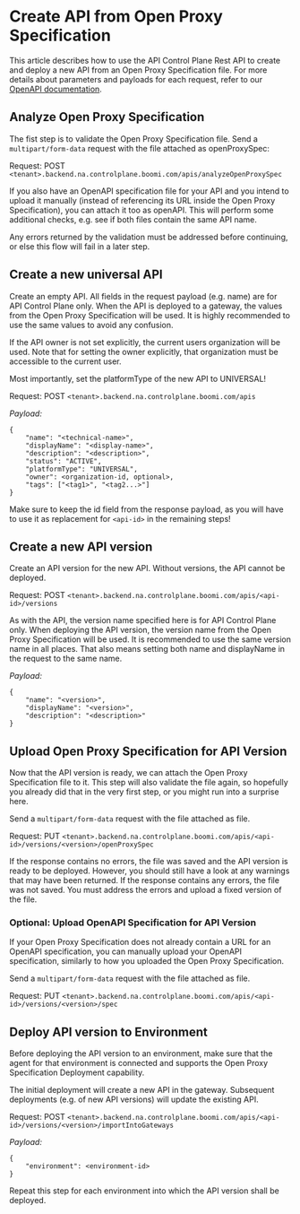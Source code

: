 # Create API from Open Proxy Specification 

<head>
  <meta name="guidename" content="API Management"/>
  <meta name="context" content="GUID-09c235db-d54a-4a51-8764-175f0c15eca5"/>
</head>

This article describes how to use the API Control Plane Rest API to create and deploy a new API from an Open Proxy Specification file. For more details about parameters and payloads for each request, refer to our [OpenAPI documentation](../Topics/cp-API_and_CLI_reference.md).

## Analyze Open Proxy Specification

The fist step is to validate the Open Proxy Specification file. Send a `multipart/form-data` request with the file attached as openProxySpec:

Request: POST `<tenant>.backend.na.controlplane.boomi.com/apis/analyzeOpenProxySpec`

If you also have an OpenAPI specification file for your API and you intend to upload it manually (instead of referencing its URL inside the Open Proxy Specification), you can attach it too as openAPI. This will perform some additional checks, e.g. see if both files contain the same API name.

Any errors returned by the validation must be addressed before continuing, or else this flow will fail in a later step.

## Create a new universal API

Create an empty API. All fields in the request payload (e.g. name) are for API Control Plane only. When the API is deployed to a gateway, the values from the Open Proxy Specification will be used. It is highly recommended to use the same values to avoid any confusion.

If the API owner is not set explicitly, the current users organization will be used. Note that for setting the owner explicitly, that organization must be accessible to the current user. 

Most importantly, set the platformType of the new API to UNIVERSAL!

Request: POST `<tenant>.backend.na.controlplane.boomi.com/apis`

*Payload:*

```
{
    "name": "<technical-name>",
    "displayName": "<display-name>",
    "description": "<description>",
    "status": "ACTIVE",
    "platformType": "UNIVERSAL",
    "owner": <organization-id, optional>,
    "tags": ["<tag1>", "<tag2...>"]
}
```

Make sure to keep the id field from the response payload, as you will have to use it as replacement for `<api-id>` in the remaining steps!

## Create a new API version

Create an API version for the new API. Without versions, the API cannot be deployed. 

Request: POST `<tenant>.backend.na.controlplane.boomi.com/apis/<api-id>/versions`

As with the API, the version name specified here is for API Control Plane only. When deploying the API version, the version name from the Open Proxy Specification will be used. It is recommended to use the same version name in all places. That also means setting both name and displayName in the request to the same name.

*Payload:*

```
{
    "name": "<version>",
    "displayName": "<version>",
    "description": "<description>"
}
```

## Upload Open Proxy Specification for API Version

Now that the API version is ready, we can attach the Open Proxy Specification file to it. This step will also validate the file again, so hopefully you already did that in the very first step, or you might run into a surprise here. 

Send a `multipart/form-data` request with the file attached as file.

Request: PUT `<tenant>.backend.na.controlplane.boomi.com/apis/<api-id>/versions/<version>/openProxySpec`

If the response contains no errors, the file was saved and the API version is ready to be deployed. However, you should still have a look at any warnings that may have been returned. If the response contains any errors, the file was not saved. You must address the errors and upload a fixed version of the file.

### Optional: Upload OpenAPI Specification for API Version

If your Open Proxy Specification does not already contain a URL for an OpenAPI specification, you can manually upload your OpenAPI specification, similarly to how you uploaded the Open Proxy Specification.

Send a `multipart/form-data` request with the file attached as file.

Request: PUT `<tenant>.backend.na.controlplane.boomi.com/apis/<api-id>/versions/<version>/spec`

## Deploy API version to Environment

Before deploying the API version to an environment, make sure that the agent for that environment is connected and supports the Open Proxy Specification Deployment capability. 

The initial deployment will create a new API in the gateway. Subsequent deployments (e.g. of new API versions) will update the existing API.

Request: POST `<tenant>.backend.na.controlplane.boomi.com/apis/<api-id>/versions/<version>/importIntoGateways`

*Payload:*

```
{
    "environment": <environment-id>
}
```

Repeat this step for each environment into which the API version shall be deployed.